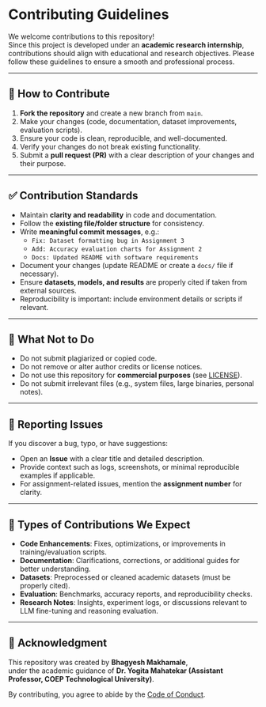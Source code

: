 # Contributing Guidelines

We welcome contributions to this repository!  
Since this project is developed under an **academic research internship**, contributions should align with educational and research objectives. Please follow these guidelines to ensure a smooth and professional process.

---

## 📌 How to Contribute
1. **Fork the repository** and create a new branch from `main`.
2. Make your changes (code, documentation, dataset improvements, evaluation scripts).
3. Ensure your code is clean, reproducible, and well-documented.
4. Verify your changes do not break existing functionality.
5. Submit a **pull request (PR)** with a clear description of your changes and their purpose.

---

## ✅ Contribution Standards
- Maintain **clarity and readability** in code and documentation.  
- Follow the **existing file/folder structure** for consistency.  
- Write **meaningful commit messages**, e.g.:  
  - `Fix: Dataset formatting bug in Assignment 3`  
  - `Add: Accuracy evaluation charts for Assignment 2`  
  - `Docs: Updated README with software requirements`  
- Document your changes (update README or create a `docs/` file if necessary).  
- Ensure **datasets, models, and results** are properly cited if taken from external sources.  
- Reproducibility is important: include environment details or scripts if relevant.  

---

## 🚫 What Not to Do
- Do not submit plagiarized or copied code.  
- Do not remove or alter author credits or license notices.  
- Do not use this repository for **commercial purposes** (see [LICENSE](LICENSE.txt)).  
- Do not submit irrelevant files (e.g., system files, large binaries, personal notes).  

---

## 📝 Reporting Issues
If you discover a bug, typo, or have suggestions:  
- Open an **Issue** with a clear title and detailed description.  
- Provide context such as logs, screenshots, or minimal reproducible examples if applicable.  
- For assignment-related issues, mention the **assignment number** for clarity.  

---

## 🙌 Types of Contributions We Expect
- **Code Enhancements**: Fixes, optimizations, or improvements in training/evaluation scripts.  
- **Documentation**: Clarifications, corrections, or additional guides for better understanding.  
- **Datasets**: Preprocessed or cleaned academic datasets (must be properly cited).  
- **Evaluation**: Benchmarks, accuracy reports, and reproducibility checks.  
- **Research Notes**: Insights, experiment logs, or discussions relevant to LLM fine-tuning and reasoning evaluation.  

---

## 🙌 Acknowledgment
This repository was created by **Bhagyesh Makhamale**,  
under the academic guidance of **Dr. Yogita Mahatekar (Assistant Professor, COEP Technological University)**.  

By contributing, you agree to abide by the [Code of Conduct](CODE_OF_CONDUCT.md).
